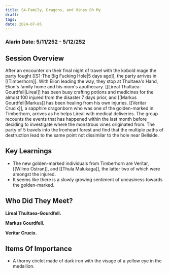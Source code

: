 ```yaml
---
title: S4-Family, Dragons, and Vines Oh My
draft: 
tags: 
date: 2024-07-05
---
```

### Alarin Date: 5/11/252 - 5/12/252
## Session Overview

After an encounter on their final night of travel with the kobold mage the party fought [[S1-The Big Fucking Hole|5 days ago]], the party arrives in [[Timberhorn]]. With Elion leading the way, they stop at Thultaea's Hand, Elion's family home and his mom's apothecary. [[Lireal Thultaea-Gourdfell|Lireal]] has been busy crafting potions and medicines for the almost 100 injured from the disaster 7 days prior, and [[Markus Gourdfell|Markus]] has been healing from his own injuries. [[Veritar Crucix]], a sapphire dragonborn who was one of the golden-marked in Timberhorn, arrives as he helps Lireal with medical deliveries. The group recounts the events that has happened within the last month before deciding to investigate where the monstrous vines originated from. The party of 5 travels into the Ironheart forest and find that the multiple paths of destruction lead to the same point not dissimilar to the hole near Bellside. 

## Key Learnings

- The new golden-marked individuals from Timberhorn are Veritar, [[Wilmo Ostran]], and [[Thula Malukaga]], the latter two of which were amongst the injured.
- It seems like there is a slowly growing sentiment of uneasiness towards the golden-marked.

## Who Did They Meet?

**Lireal Thultaea-Gourdfell.**

**Markus Gourdfell.** 

**Veritar Crucix.** 

## Items Of Importance

- A thorny circlet made of dark iron with the visage of a yellow eye in the medallion.